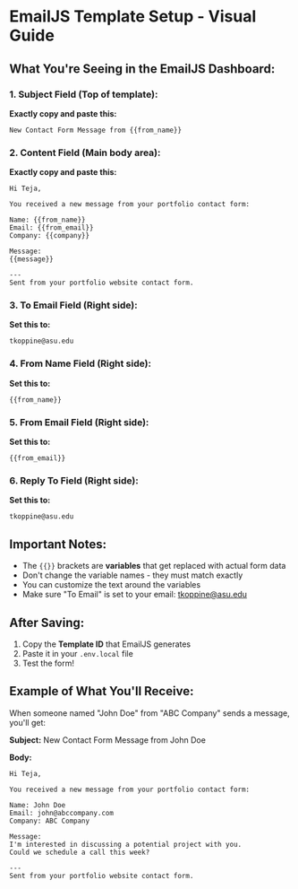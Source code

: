 # EmailJS Template Setup - Visual Guide

## What You're Seeing in the EmailJS Dashboard:

### 1. Subject Field (Top of template):

**Exactly copy and paste this:**

```
New Contact Form Message from {{from_name}}
```

### 2. Content Field (Main body area):

**Exactly copy and paste this:**

```
Hi Teja,

You received a new message from your portfolio contact form:

Name: {{from_name}}
Email: {{from_email}}
Company: {{company}}

Message:
{{message}}

---
Sent from your portfolio website contact form.
```

### 3. To Email Field (Right side):

**Set this to:**

```
tkoppine@asu.edu
```

### 4. From Name Field (Right side):

**Set this to:**

```
{{from_name}}
```

### 5. From Email Field (Right side):

**Set this to:**

```
{{from_email}}
```

### 6. Reply To Field (Right side):

**Set this to:**

```
tkoppine@asu.edu
```

## Important Notes:

- The `{{}}` brackets are **variables** that get replaced with actual form data
- Don't change the variable names - they must match exactly
- You can customize the text around the variables
- Make sure "To Email" is set to your email: tkoppine@asu.edu

## After Saving:

1. Copy the **Template ID** that EmailJS generates
2. Paste it in your `.env.local` file
3. Test the form!

## Example of What You'll Receive:

When someone named "John Doe" from "ABC Company" sends a message, you'll get:

**Subject:** New Contact Form Message from John Doe

**Body:**

```
Hi Teja,

You received a new message from your portfolio contact form:

Name: John Doe
Email: john@abccompany.com
Company: ABC Company

Message:
I'm interested in discussing a potential project with you.
Could we schedule a call this week?

---
Sent from your portfolio website contact form.
```
